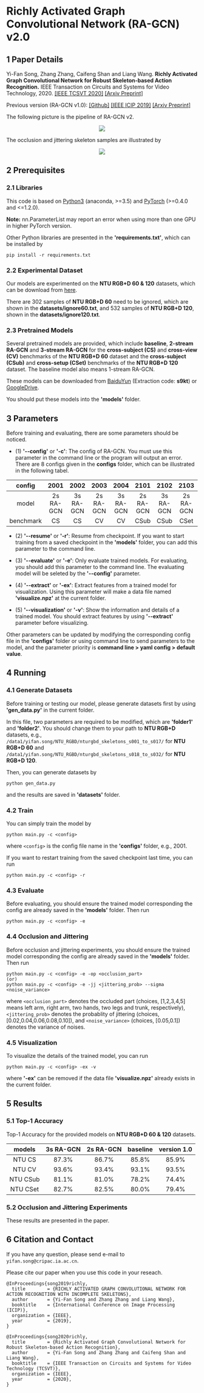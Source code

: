 # Richly Activated Graph Convolutional Network (RA-GCN) v2.0

## 1 Paper Details

Yi-Fan Song, Zhang Zhang, Caifeng Shan and Liang Wang. **Richly Activated Graph Convolutional Network for Robust Skeleton-based Action Recognition.** IEEE Transaction on Circuits and Systems for Video Technology, 2020. [[IEEE TCSVT 2020]](https://ieeexplore.ieee.org/document/9162143) [[Arxiv Preprint]](https://arxiv.org/pdf/2008.03791.pdf)

Previous version (RA-GCN v1.0): [[Github]](https://github.com/yfsong0709/RA-GCNv1) [[IEEE ICIP 2019]](https://ieeexplore.ieee.org/document/8802917) [[Arxiv Preprint]](https://arxiv.org/pdf/1905.06774.pdf)

The following picture is the pipeline of RA-GCN v2.
<div align="center">
    <img src="resources/pipeline.png">
</div>

The occlusion and jittering skeleton samples are illustrated by
<div align="center">
    <img src="resources/dataset.png">
</div>


## 2 Prerequisites

### 2.1 Libraries

This code is based on [Python3](https://www.anaconda.com/) (anaconda, >=3.5) and [PyTorch](http://pytorch.org/) (>=0.4.0 and <=1.2.0).

**Note:** nn.ParameterList may report an error when using more than one GPU in higher PyTorch version.

Other Python libraries are presented in the **'requirements.txt'**, which can be installed by 
```
pip install -r requirements.txt
```

### 2.2 Experimental Dataset

Our models are experimented on the **NTU RGB+D 60 & 120** datasets, which can be download from 
[here](http://rose1.ntu.edu.sg/datasets/actionrecognition.asp).

There are 302 samples of **NTU RGB+D 60** need to be ignored, which are shown in the **datasets/ignore60.txt**, and 532 samples of **NTU RGB+D 120**, shown in the **datasets/ignore120.txt**.

### 2.3 Pretrained Models

Several pretrained models are provided, which include **baseline**, **2-stream RA-GCN** and **3-stream RA-GCN** for the **cross-subject (CS)** and **cross-view (CV)** benchmarks of the **NTU RGB+D 60** dataset and the **cross-subject (CSub)** and **cross-setup (CSet)** benchmarks of the **NTU RGB+D 120** dataset. The baseline model also means 1-stream RA-GCN.

These models can be downloaded from [BaiduYun]() (Extraction code: **s9kt**) or 
[GoogleDrive](https://drive.google.com/drive/folders/1R4db_OWhIKqlt_CN9fwupX9LAFKZeZwP?usp=sharing).

You should put these models into the **'models'** folder.


## 3 Parameters

Before training and evaluating, there are some parameters should be noticed.

* (1) **'--config'** or **'-c'**: The config of RA-GCN. You must use this parameter in the command line or the program will output an error. There are 8 configs given in the **configs** folder, which can be illustrated in the following tabel.

| config    | 2001      | 2002      | 2003      | 2004      | 2101      | 2102      | 2103      | 2104      |
| :-------: | :-------: | :-------: | :-------: | :-------: | :-------: | :-------: | :-------: | :-------: |
| model     | 2s RA-GCN | 3s RA-GCN | 2s RA-GCN | 3s RA-GCN | 2s RA-GCN | 3s RA-GCN | 2s RA-GCN | 3s RA-GCN |
| benchmark | CS        | CS        | CV        | CV        | CSub      | CSub      | CSet      | CSet      |

* (2) **'--resume'** or **'-r'**: Resume from checkpoint. If you want to start training from a saved checkpoint in the **'models'** folder, you can add this parameter to the command line.

* (3) **'--evaluate'** or **'-e'**: Only evaluate trained models. For evaluating, you should add this parameter to the command line. The evaluating model will be seleted by the **'--config'** parameter.

* (4) **'--extract'** or **'-ex'**: Extract features from a trained model for visualization. 
Using this parameter will make a data file named **'visualize.npz'** at the current folder.

* (5) **'--visualization'** or **'-v'**: Show the information and details of a trained model. 
You should extract features by using **'--extract'** parameter before visualizing.

Other parameters can be updated by modifying the corresponding config file in the **'configs'** folder or using command line to send parameters to the model, and the parameter priority is **command line > yaml config > default value**.


## 4 Running

### 4.1 Generate Datasets

Before training or testing our model, please generate datasets first by using **'gen_data.py'** in the current folder.

In this file, two parameters are required to be modified, which are **'folder1'** and **'folder2'**. You should change them to your path to **NTU RGB+D** datasets, e.g., `/data1/yifan.song/NTU_RGBD/nturgbd_skeletons_s001_to_s017/` for **NTU RGB+D 60** and `/data1/yifan.song/NTU_RGBD/nturgbd_skeletons_s018_to_s032/` for **NTU RGB+D 120**.

Then, you can generate datasets by
```
python gen_data.py
```
and the results are saved in **'datasets'** folder.

### 4.2 Train

You can simply train the model by 
```
python main.py -c <config>
```
where `<config>` is the config file name in the **'configs'** folder, e.g., 2001.

If you want to restart training from the saved checkpoint last time, you can run
```
python main.py -c <config> -r
```

### 4.3 Evaluate

Before evaluating, you should ensure the trained model corresponding the config are already saved in the **'models'** folder. Then run
```
python main.py -c <config> -e
```

### 4.4 Occlusion and Jittering

Before occlusion and jittering experiments, you should ensure the trained model corresponding the config are already saved in the **'models'** folder. Then run
```
python main.py -c <config> -e -op <occlusion_part>
(or)
python main.py -c <config> -e -jj <jittering_prob> --sigma <noise_variance>
```
where `<occlusion_part>` denotes the occluded part (choices, [1,2,3,4,5] means left arm, right arm, two hands, two legs and trunk, respectively), `<jittering_prob>` denotes the probablity of jittering (choices, [0.02,0.04,0.06,0.08,0.10]), and `<noise_variance>` (choices, [0.05,0.1]) denotes the variance of noises.

### 4.5 Visualization

To visualize the details of the trained model, you can run
```
python main.py -c <config> -ex -v
```
where **'-ex'** can be removed if the data file **'visualize.npz'** already exists in the current folder.


## 5 Results

### 5.1 Top-1 Accuracy

Top-1 Accuracy for the provided models on **NTU RGB+D 60 & 120** datasets.

| models   | 3s RA-GCN | 2s RA-GCN | baseline | version 1.0 |
| :------: | :-------: | :-------: | :------: | :---------: |
| NTU CS   | 87.3%     | 86.7%     | 85.8%    | 85.9%       |
| NTU CV   | 93.6%     | 93.4%     | 93.1%    | 93.5%       |
| NTU CSub | 81.1%     | 81.0%     | 78.2%    | 74.4%       |
| NTU CSet | 82.7%     | 82.5%     | 80.0%    | 79.4%       |

### 5.2 Occlusion and Jittering Experiments

These results are presented in the paper.


## 6 Citation and Contact

If you have any question, please send e-mail to `yifan.song@cripac.ia.ac.cn`.

Please cite our paper when you use this code in your reseach.
```
@InProceedings{song2019richly,
  title        = {RICHLY ACTIVATED GRAPH CONVOLUTIONAL NETWORK FOR ACTION RECOGNITION WITH INCOMPLETE SKELETONS},
  author       = {Yi-Fan Song and Zhang Zhang and Liang Wang},
  booktitle    = {International Conference on Image Processing (ICIP)},
  organization = {IEEE},
  year         = {2019},
}

@InProceedings{song2020richly,
  title        = {Richly Activated Graph Convolutional Network for Robust Skeleton-based Action Recognition},
  author       = {Yi-Fan Song and Zhang Zhang and Caifeng Shan and Liang Wang},
  booktitle    = {IEEE Transaction on Circuits and Systems for Video Technology (TCSVT)},
  organization = {IEEE},
  year         = {2020},
}
```
